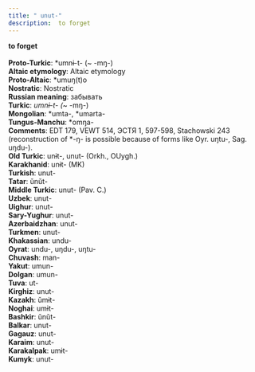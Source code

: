 ```yaml
---
title: " unut-"
description:  to forget
---
```

<strong> to forget</strong><br><br>
<strong>Proto-Turkic</strong>:  *umnɨ-t- (~ -mŋ-)<br>
<strong>Altaic etymology</strong>:  Altaic etymology<br>
<strong> Proto-Altaic</strong>:  *umuŋ(t)o<br>
<strong>Nostratic</strong>:  Nostratic<br>
<strong>Russian meaning</strong>:  забывать<br>
<strong>Turkic</strong>:  *umnɨ-t- (*~ -mŋ-)<br>
<strong>Mongolian</strong>:  *umta-, *umarta-<br>
<strong>Tungus-Manchu</strong>:  *omŋa-<br>
<strong>Comments</strong>:  EDT 179, VEWT 514, ЭСТЯ 1, 597-598, Stachowski 243 (reconstruction of *-ŋ- is possible because of forms like Oyr. uŋtu-, Sag. uŋdu-).<br>
<strong>Old Turkic</strong>:  unɨt-, unut- (Orkh., OUygh.)<br>
<strong>Karakhanid</strong>:  unɨt- (MK)<br>
<strong>Turkish</strong>:  unut-<br>
<strong>Tatar</strong>:  ŭnŭt-<br>
<strong>Middle Turkic</strong>:  unut- (Pav. C.)<br>
<strong>Uzbek</strong>:  unut-<br>
<strong>Uighur</strong>:  unut-<br>
<strong>Sary-Yughur</strong>:  unut-<br>
<strong>Azerbaidzhan</strong>:  unut-<br>
<strong>Turkmen</strong>:  unut-<br>
<strong>Khakassian</strong>:  undu-<br>
<strong>Oyrat</strong>:  undu-, uŋdu-, uŋtu-<br>
<strong>Chuvash</strong>:  man-<br>
<strong>Yakut</strong>:  umun-<br>
<strong>Dolgan</strong>:  umun-<br>
<strong>Tuva</strong>:  ut-<br>
<strong>Kirghiz</strong>:  unut-<br>
<strong>Kazakh</strong>:  ŭmɨt-<br>
<strong>Noghai</strong>:  umɨt-<br>
<strong>Bashkir</strong>:  ŭnŭt-<br>
<strong>Balkar</strong>:  unut-<br>
<strong>Gagauz</strong>:  unut-<br>
<strong>Karaim</strong>:  unut-<br>
<strong>Karakalpak</strong>:  umɨt-<br>
<strong>Kumyk</strong>:  unut-<br>


